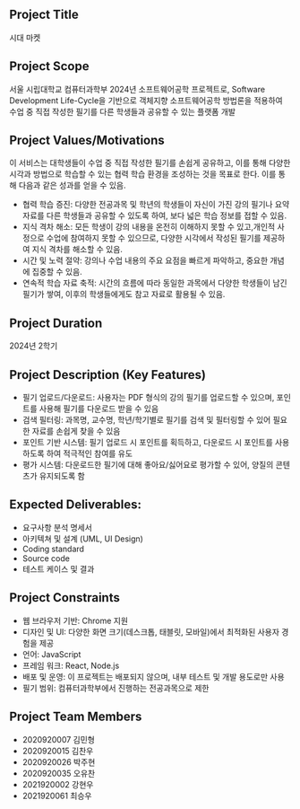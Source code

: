 ## Project Title

시대 마켓

## Project Scope

서울 시립대학교 컴퓨터과학부 2024년 소프트웨어공학 프로젝트로, Software Development Life-Cycle을 기반으로 객체지향 소프트웨어공학 방법론을 적용하여 수업 중 직접 작성한 필기를 다른 학생들과 공유할 수 있는 플랫폼 개발

## Project Values/Motivations

이 서비스는 대학생들이 수업 중 직접 작성한 필기를 손쉽게 공유하고, 이를 통해 다양한 시각과 방법으로 학습할 수 있는 협력 학습 환경을 조성하는 것을 목표로 한다. 이를 통해 다음과 같은 성과를 얻을 수 있음.

- 협력 학습 증진: 다양한 전공과목 및 학년의 학생들이 자신이 가진 강의 필기나 요약 자료를 다른 학생들과 공유할 수 있도록 하여, 보다 넓은 학습 정보를 접할 수 있음.
- 지식 격차 해소: 모든 학생이 강의 내용을 온전히 이해하지 못할 수 있고,개인적 사정으로 수업에 참여하지 못할 수 있으므로, 다양한 시각에서 작성된 필기를 제공하여 지식 격차를 해소할 수 있음.
- 시간 및 노력 절약: 강의나 수업 내용의 주요 요점을 빠르게 파악하고, 중요한 개념에 집중할 수 있음.
- 연속적 학습 자료 축적: 시간의 흐름에 따라 동일한 과목에서 다양한 학생들이 남긴 필기가 쌓여, 이후의 학생들에게도 참고 자료로 활용될 수 있음.

## Project Duration

2024년 2학기

## Project Description (Key Features)

- 필기 업로드/다운로드: 사용자는 PDF 형식의 강의 필기를 업로드할 수 있으며, 포인트를 사용해 필기를 다운로드 받을 수 있음
- 검색 필터링: 과목명, 교수명, 학년/학기별로 필기를 검색 및 필터링할 수 있어 필요한 자료를 손쉽게 찾을 수 있음
- 포인트 기반 시스템: 필기 업로드 시 포인트를 획득하고, 다운로드 시 포인트를 사용하도록 하여 적극적인 참여를 유도
- 평가 시스템: 다운로드한 필기에 대해 좋아요/싫어요로 평가할 수 있어, 양질의 콘텐츠가 유지되도록 함

## Expected Deliverables:

- 요구사항 분석 명세서
- 아키텍쳐 및 설계 (UML, UI Design)
- Coding standard
- Source code
- 테스트 케이스 및 결과

## Project Constraints

- 웹 브라우저 기반: Chrome 지원
- 디자인 및 UI:  다양한 화면 크기(데스크톱, 태블릿, 모바일)에서 최적화된 사용자 경험을 제공
- 언어: JavaScript
- 프레임 워크: React, Node.js
- 배포 및 운영: 이 프로젝트는 배포되지 않으며, 내부 테스트 및 개발 용도로만 사용
- 필기 범위: 컴퓨터과학부에서 진행하는 전공과목으로 제한

## Project Team Members

- 2020920007 김민형  
- 2020920015 김찬우  
- 2020920026 박주현
- 2020920035 오유찬   
- 2021920002 강현우   
- 2021920061 최승우